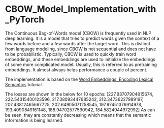 # CBOW_Model_Implementation_with_PyTorch

The Continuous Bag-of-Words model (CBOW) is frequently used in NLP deep learning. It is a model that tries to predict words given
the context of a few words before and a few words after the target word. This is distinct from language modeling, since CBOW is not
sequential and does not have to be probabilistic. Typically, CBOW is used to quickly train word embeddings, and these embeddings are
used to initialize the embeddings of some more complicated model. Usually, this is referred to as pretraining embeddings. It almost
always helps performance a couple of percent.

The implementation is based on the [Word Embeddings: Encoding Lexical Semantics](https://pytorch.org/tutorials/beginner/nlp/word_embeddings_tutorial.html) tutorial. 

The losses are shown in the below for 10 epochs:
[227.83707904815674, 222.54315400123596, 217.38093447685242, 212.34736227989197, 207.43812465667725, 202.64905071258545, 197.97451376914978, 193.4090849161148, 188.94702577590942, 184.5824944972992]
As can be seen, they are constantly decreasing which means that the semantic information is being learned.
